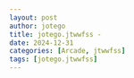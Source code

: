 ```yaml
---
layout: post
author: jotego
title: jotego.jtwwfss - 
date: 2024-12-31
categories: [Arcade, jtwwfss]
tags: [jotego.jtwwfss]
---
```


